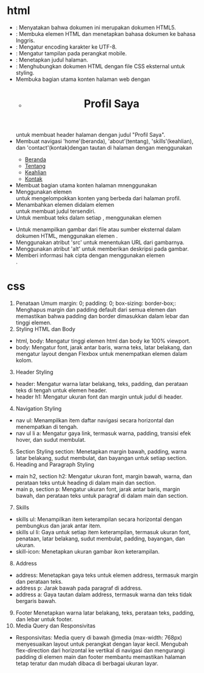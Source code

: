 # html 

- <!DOCTYPE html>: Menyatakan bahwa dokumen ini merupakan dokumen HTML5.
- <html lang="en">: Membuka elemen HTML dan menetapkan bahasa dokumen ke bahasa Inggris.
- <meta charset="UTF-8">: Mengatur encoding karakter ke UTF-8.
- <meta name="viewport" content="width=device-width, initial-scale=1.0">: Mengatur tampilan pada perangkat mobile.
- <title>Profil Saya</title>: Menetapkan judul halaman.
- <link rel="stylesheet" href="style.css">: Menghubungkan dokumen HTML dengan file CSS eksternal untuk styling.
- Membuka bagian utama konten halaman web dengan <body>
    - <header>
        <h1>Profil Saya</h1>
    </header> untuk membuat header halaman dengan judul "Profil Saya".
- Membuat navigasi 'home'(beranda), 'about'(tentang), 'skills'(keahlian), dan 'contact'(kontak)dengan tautan di halaman dengan menggunakan
    <nav>
        <ul>
            <li><a href="#home">Beranda</a></li>
            <li><a href="#about">Tentang</a></li>
            <li><a href="#skills">Keahlian</a></li>
            <li><a href="#contact">Kontak</a></li>
        </ul>
    </nav>
- Membuat bagian utama konten halaman mnenggunakan <main>
- Menggunakan elemen <section> untuk mengelompokkan konten yang berbeda dari halaman profil. 
- Menambahkan elemen <heading> didalam elemen <section> untuk membuat judul tersendiri.
- Untuk membuat teks dalam setiap <heading>, menggunakan elemen <p>
- Untuk menampilkan gambar dari file atau sumber eksternal dalam dokumen HTML, menggunakan elemen <img>. 
- Menggunakan atribut 'src' untuk menentukan URL dari gambarnya.
- Menggunakan atribut 'alt' untuk memberikan deskripsi pada gambar.
- Memberi informasi hak cipta dengan menggunakan elemen <footer>.

# css

1. Penataan Umum
margin: 0; padding: 0; box-sizing: border-box;: Menghapus margin dan padding default dari semua elemen dan memastikan bahwa padding dan border dimasukkan dalam lebar dan tinggi elemen.
2. Styling HTML dan Body
- html, body: Mengatur tinggi elemen html dan body ke 100% viewport.
- body: Mengatur font, jarak antar baris, warna teks, latar belakang, dan mengatur layout dengan Flexbox untuk menempatkan elemen dalam kolom.
3. Header Styling
- header: Mengatur warna latar belakang, teks, padding, dan perataan teks di tengah untuk elemen header.
- header h1: Mengatur ukuran font dan margin untuk judul di header.
4. Navigation Styling
- nav ul: Menampilkan item daftar navigasi secara horizontal dan menempatkan di tengah.
- nav ul li a: Mengatur gaya link, termasuk warna, padding, transisi efek hover, dan sudut membulat.
5. Section Styling
section: Menetapkan margin bawah, padding, warna latar belakang, sudut membulat, dan bayangan untuk setiap section.
6. Heading and Paragraph Styling
- main h2, section h2: Mengatur ukuran font, margin bawah, warna, dan perataan teks untuk heading di dalam main dan section.
- main p, section p: Mengatur ukuran font, jarak antar baris, margin bawah, dan perataan teks untuk paragraf di dalam main dan section.
7. Skills
- skills ul: Menampilkan item keterampilan secara horizontal dengan pembungkus dan jarak antar item.
- skills ul li: Gaya untuk setiap item keterampilan, termasuk ukuran font, penataan, latar belakang, sudut membulat, padding, bayangan, dan ukuran.
- skill-icon: Menetapkan ukuran gambar ikon keterampilan.
8. Address
- address: Menetapkan gaya teks untuk elemen address, termasuk margin dan perataan teks.
- address p: Jarak bawah pada paragraf di address.
- address a: Gaya tautan dalam address, termasuk warna dan teks tidak bergaris bawah.
9. Footer
Menetapkan warna latar belakang, teks, perataan teks, padding, dan lebar untuk footer.
10. Media Query dan Responsivitas
- Responsivitas: Media query di bawah @media (max-width: 768px) menyesuaikan layout untuk perangkat dengan layar kecil. Mengubah flex-direction dari horizontal ke vertikal di navigasi dan mengurangi padding di elemen main dan footer membantu memastikan halaman tetap teratur dan mudah dibaca di berbagai ukuran layar.